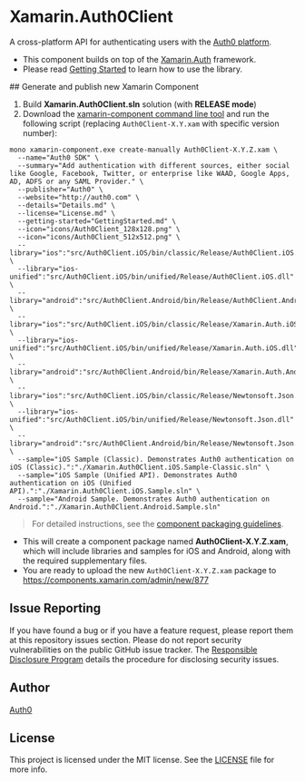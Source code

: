# Xamarin.Auth0Client
A cross-platform API for authenticating users with the [Auth0 platform](http://auth0.com).
* This component builds on top of the [Xamarin.Auth](https://github.com/xamarin/Xamarin.Auth) framework.
* Please read [Getting Started](https://github.com/auth0/Xamarin.Auth0Client/blob/master/GettingStarted.md) to learn how to use the library.

## Generate and publish new Xamarin Component

1. Build __Xamarin.Auth0Client.sln__ solution (with __RELEASE mode__)
2. Download the [xamarin-component command line tool](https://components.xamarin.com/submit/xpkg) and run the following script (replacing `Auth0Client-X.Y.xam` with specific version number):

```
mono xamarin-component.exe create-manually Auth0Client-X.Y.Z.xam \
  --name="Auth0 SDK" \
  --summary="Add authentication with different sources, either social like Google, Facebook, Twitter, or enterprise like WAAD, Google Apps, AD, ADFS or any SAML Provider." \
  --publisher="Auth0" \
  --website="http://auth0.com" \
  --details="Details.md" \
  --license="License.md" \
  --getting-started="GettingStarted.md" \
  --icon="icons/Auth0Client_128x128.png" \
  --icon="icons/Auth0Client_512x512.png" \
  --library="ios":"src/Auth0Client.iOS/bin/classic/Release/Auth0Client.iOS.dll" \
  --library="ios-unified":"src/Auth0Client.iOS/bin/unified/Release/Auth0Client.iOS.dll" \
  --library="android":"src/Auth0Client.Android/bin/Release/Auth0Client.Android.dll" \
  --library="ios":"src/Auth0Client.iOS/bin/classic/Release/Xamarin.Auth.iOS.dll" \
  --library="ios-unified":"src/Auth0Client.iOS/bin/unified/Release/Xamarin.Auth.iOS.dll" \
  --library="android":"src/Auth0Client.Android/bin/Release/Xamarin.Auth.Android.dll" \
  --library="ios":"src/Auth0Client.iOS/bin/classic/Release/Newtonsoft.Json.dll" \
  --library="ios-unified":"src/Auth0Client.iOS/bin/unified/Release/Newtonsoft.Json.dll" \
  --library="android":"src/Auth0Client.Android/bin/Release/Newtonsoft.Json.dll" \
  --sample="iOS Sample (Classic). Demonstrates Auth0 authentication on iOS (Classic).":"./Xamarin.Auth0Client.iOS.Sample-Classic.sln" \
  --sample="iOS Sample (Unified API). Demonstrates Auth0 authentication on iOS (Unified API).":"./Xamarin.Auth0Client.iOS.Sample.sln" \
  --sample="Android Sample. Demonstrates Auth0 authentication on Android.":"./Xamarin.Auth0Client.Android.Sample.sln"
```

> For detailed instructions, see the [component packaging guidelines](https://components.xamarin.com/guidelines).

* This will create a component package named __Auth0Client-X.Y.Z.xam__, which will include libraries and samples for iOS and Android, along with the required supplementary files.
* You are ready to upload the new `Auth0Client-X.Y.Z.xam` package to https://components.xamarin.com/admin/new/877

## Issue Reporting

If you have found a bug or if you have a feature request, please report them at this repository issues section. Please do not report security vulnerabilities on the public GitHub issue tracker. The [Responsible Disclosure Program](https://auth0.com/whitehat) details the procedure for disclosing security issues.

## Author

[Auth0](auth0.com)

## License

This project is licensed under the MIT license. See the [LICENSE](LICENSE) file for more info.
